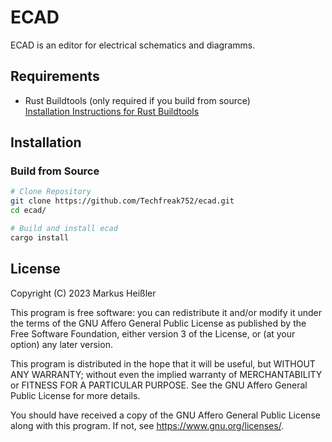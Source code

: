 # ECAD

ECAD is an editor for electrical schematics and diagramms.

## Requirements

- Rust Buildtools (only required if you build from source)  
  [Installation Instructions for Rust Buildtools](https://rustup.rs)

## Installation

### Build from Source

```sh
# Clone Repository
git clone https://github.com/Techfreak752/ecad.git
cd ecad/

# Build and install ecad
cargo install
```

## License

Copyright (C) 2023  Markus Heißler

This program is free software: you can redistribute it and/or modify
it under the terms of the GNU Affero General Public License as published
by the Free Software Foundation, either version 3 of the License, or
(at your option) any later version.

This program is distributed in the hope that it will be useful,
but WITHOUT ANY WARRANTY; without even the implied warranty of
MERCHANTABILITY or FITNESS FOR A PARTICULAR PURPOSE.  See the
GNU Affero General Public License for more details.

You should have received a copy of the GNU Affero General Public License
along with this program.  If not, see <https://www.gnu.org/licenses/>.
